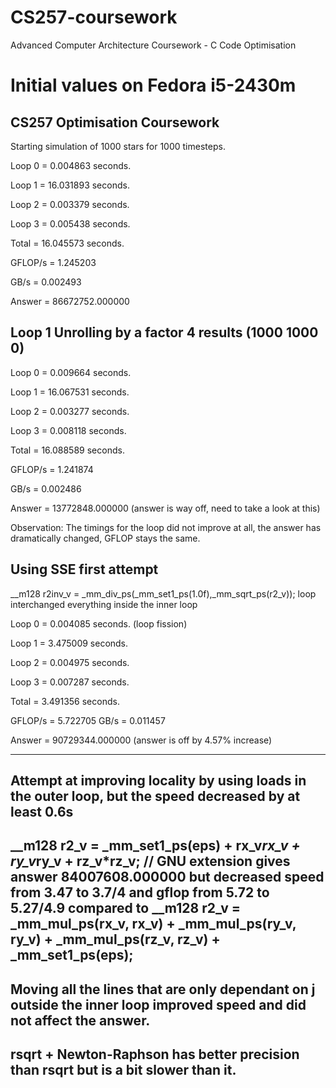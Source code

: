 # CS257-coursework
Advanced Computer Architecture Coursework - C Code Optimisation

# Initial values on Fedora i5-2430m

CS257 Optimisation Coursework
-----------------------------------------
 Starting simulation of 1000 stars for 1000 timesteps.


 Loop 0 = 0.004863 seconds.

 Loop 1 = 16.031893 seconds.

 Loop 2 = 0.003379 seconds.

 Loop 3 = 0.005438 seconds.

 Total  = 16.045573 seconds.

 GFLOP/s = 1.245203

 GB/s = 0.002493

 Answer = 86672752.000000


 Loop 1 Unrolling by a factor 4 results (1000 1000 0)
 ----------------------------------------------------
 Loop 0 = 0.009664 seconds.

 Loop 1 = 16.067531 seconds.

 Loop 2 = 0.003277 seconds.

 Loop 3 = 0.008118 seconds.

 Total  = 16.088589 seconds.

 GFLOP/s = 1.241874

 GB/s = 0.002486

 Answer = 13772848.000000 (answer is way off, need to take a look at this)

 Observation: The timings for the loop did not improve at all, the answer has dramatically changed, GFLOP stays the same.

 Using SSE first attempt
 -----------------------------------------------------------------------
 __m128 r2inv_v = _mm_div_ps(_mm_set1_ps(1.0f),_mm_sqrt_ps(r2_v));
 loop interchanged
 everything inside the inner loop

 Loop 0 = 0.004085 seconds. (loop fission)

 Loop 1 = 3.475009 seconds.

 Loop 2 = 0.004975 seconds.

 Loop 3 = 0.007287 seconds.

 Total  = 3.491356 seconds.

 GFLOP/s = 5.722705
 GB/s = 0.011457

 Answer = 90729344.000000 (answer is off by 4.57% increase)

 ----------------------------------------------------
 Attempt at improving locality by using loads in the outer loop,
 but the speed decreased by at least 0.6s
 ----------------------------------------------------
 __m128 r2_v = _mm_set1_ps(eps) + rx_v*rx_v + ry_v*ry_v + rz_v*rz_v;   // GNU extension
 gives answer 84007608.000000 but decreased speed from 3.47 to 3.7/4 and gflop from 5.72 to 5.27/4.9
 compared to 			__m128 r2_v = _mm_mul_ps(rx_v, rx_v) + _mm_mul_ps(ry_v, ry_v) + _mm_mul_ps(rz_v, rz_v) + _mm_set1_ps(eps);
 ----------------------------------------------------
 Moving all the lines that are only dependant on j outside the inner loop improved speed and did not affect the answer.
 -----------------------------------------------------
 rsqrt + Newton-Raphson has better precision than rsqrt but is a bit slower than it.
 ------------------------------------------------------
